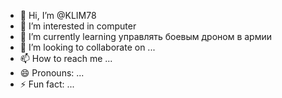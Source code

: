 - 👋 Hi, I’m @KLIM78
- 👀 I’m interested in computer 
- 🌱 I’m currently learning управлять боевым дроном в армии
- 💞️ I’m looking to collaborate on ...
- 📫 How to reach me ...
- 😄 Pronouns: ...
- ⚡ Fun fact: ...

<!---
KLIM78/KLIM78 is a ✨ special ✨ repository because its `README.md` (this file) appears on your GitHub profile.
You can click the Preview link to take a look at your changes.
--->
